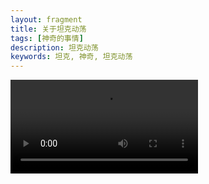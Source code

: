 ```yaml
---
layout: fragment
title: 关于坦克动荡
tags: [神奇的事情]
description: 坦克动荡
keywords: 坦克, 神奇, 坦克动荡
---
```


<video src="/images/posts/tanke.mp4"></video>
